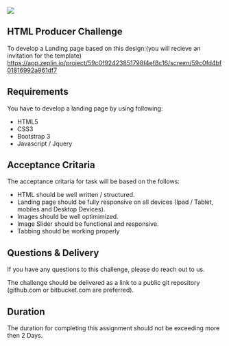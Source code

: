 ![](http://i.imgur.com/XFAzEuc.png)

## HTML Producer Challenge

To develop a Landing page based on this design:(you will recieve an invitation for the template) https://app.zeplin.io/project/59c0f92423851798f4ef8c16/screen/59c0fd4bf01816992a961df7

## Requirements

You have to develop a landing page by using following:
- HTML5
- CSS3
- Bootstrap 3
- Javascript / Jquery

## Acceptance Critaria
The acceptance critaria for task will be based on the follows:
- HTML should be well written / structured.
- Landing page should be fully responsive on all devices (Ipad / Tablet, mobiles and Desktop Devices).
- Images should be well optimimized.
- Image Slider should be functional and responsive.
- Tabbing should be working properly


## Questions & Delivery
If you have any questions to this challenge, please do reach out to us.

The challenge should be delivered as a link to a public git repository (github.com or bitbucket.com are preferred).

## Duration
The duration for completing this assignment should not be exceeding more then 2 Days.


